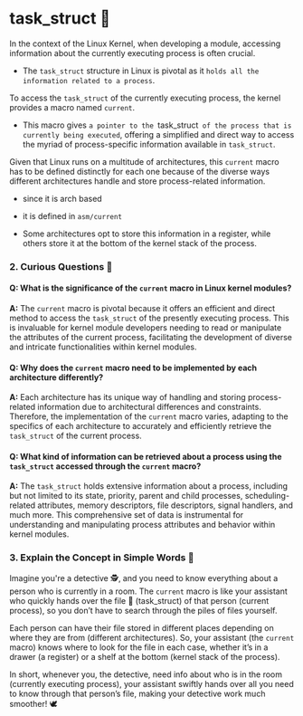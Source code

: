 # task_struct 📘

In the context of the Linux Kernel, when developing a module, accessing information about the currently executing process is often crucial. 

- The `task_struct` structure in Linux is pivotal as it `holds all the information related to a process`. 

To access the `task_struct` of the currently executing process, the kernel provides a macro named `current`.

-  This macro gives `a pointer to the `task_struct` of the process that is currently being executed`, offering a simplified and direct way to access the myriad of process-specific information available in `task_struct`.

Given that Linux runs on a multitude of architectures, this `current` macro has to be defined distinctly for each one because of the diverse ways different architectures handle and store process-related information. 

- since it is arch based 

- it is defined in `asm/current`

- Some architectures opt to store this information in a register, while others store it at the bottom of the kernel stack of the process.

### 2. Curious Questions 🤔
#### Q: What is the significance of the `current` macro in Linux kernel modules?
**A:** The `current` macro is pivotal because it offers an efficient and direct method to access the `task_struct` of the presently executing process. This is invaluable for kernel module developers needing to read or manipulate the attributes of the current process, facilitating the development of diverse and intricate functionalities within kernel modules.

#### Q: Why does the `current` macro need to be implemented by each architecture differently?
**A:** Each architecture has its unique way of handling and storing process-related information due to architectural differences and constraints. Therefore, the implementation of the `current` macro varies, adapting to the specifics of each architecture to accurately and efficiently retrieve the `task_struct` of the current process.

#### Q: What kind of information can be retrieved about a process using the `task_struct` accessed through the `current` macro?
**A:** The `task_struct` holds extensive information about a process, including but not limited to its state, priority, parent and child processes, scheduling-related attributes, memory descriptors, file descriptors, signal handlers, and much more. This comprehensive set of data is instrumental for understanding and manipulating process attributes and behavior within kernel modules.

### 3. Explain the Concept in Simple Words 🌟
Imagine you're a detective 🕵️, and you need to know everything about a person who is currently in a room. The `current` macro is like your assistant who quickly hands over the file 📁 (task_struct) of that person (current process), so you don’t have to search through the piles of files yourself.

Each person can have their file stored in different places depending on where they are from (different architectures). So, your assistant (the `current` macro) knows where to look for the file in each case, whether it’s in a drawer (a register) or a shelf at the bottom (kernel stack of the process).

In short, whenever you, the detective, need info about who is in the room (currently executing process), your assistant swiftly hands over all you need to know through that person’s file, making your detective work much smoother! 🕊️